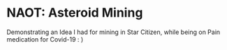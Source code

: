 # NAOT: Asteroid Mining
Demonstrating an Idea I had for mining in Star Citizen, while being on Pain medication for Covid-19 : )
